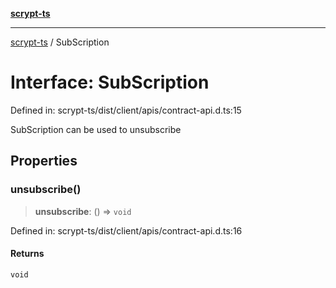 [**scrypt-ts**](../README.md)

***

[scrypt-ts](../globals.md) / SubScription

# Interface: SubScription

Defined in: scrypt-ts/dist/client/apis/contract-api.d.ts:15

SubScription can be used to unsubscribe

## Properties

### unsubscribe()

> **unsubscribe**: () => `void`

Defined in: scrypt-ts/dist/client/apis/contract-api.d.ts:16

#### Returns

`void`
